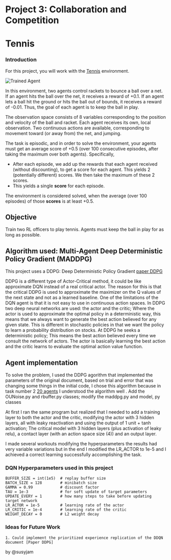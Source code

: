[//]: # (Image References)

[image1]: https://user-images.githubusercontent.com/10624937/42135623-e770e354-7d12-11e8-998d-29fc74429ca2.gif "Trained Agent"
[image2]: https://user-images.githubusercontent.com/10624937/42135622-e55fb586-7d12-11e8-8a54-3c31da15a90a.gif "Soccer"
[Paper DDPG]: https://arxiv.org/pdf/1509.02971.pdf
[20 agents]: https://github.com/susyjam/DRLearning/tree/master/Continuous%20Control

# Project 3: Collaboration and Competition
# Tennis

### Introduction

For this project, you will work with the [Tennis](https://github.com/Unity-Technologies/ml-agents/blob/master/docs/Learning-Environment-Examples.md#tennis) environment.

![Trained Agent][image1]

In this environment, two agents control rackets to bounce a ball over a net. If an agent hits the ball over the net, it receives a reward of +0.1.  If an agent lets a ball hit the ground or hits the ball out of bounds, it receives a reward of -0.01.  Thus, the goal of each agent is to keep the ball in play.

The observation space consists of 8 variables corresponding to the position and velocity of the ball and racket. Each agent receives its own, local observation.  Two continuous actions are available, corresponding to movement toward (or away from) the net, and jumping. 

The task is episodic, and in order to solve the environment, your agents must get an average score of +0.5 (over 100 consecutive episodes, after taking the maximum over both agents). Specifically,

- After each episode, we add up the rewards that each agent received (without discounting), to get a score for each agent. This yields 2 (potentially different) scores. We then take the maximum of these 2 scores.
- This yields a single **score** for each episode.

The environment is considered solved, when the average (over 100 episodes) of those **scores** is at least +0.5.

## Objective

Train two RL officers to play tennis. Agents must keep the ball in play for as long as possible.

## Algorithm used: Multi-Agent Deep Deterministic Policy Gradient (MADDPG)
This project uses a DDPG: Deep Deterministic Policy Gradient
[paper DDPG]

DDPG is a different type of Actor-Critical method, it could be like approximate DQN instead of a real critical actor. The reason for this is that the critical DDPG is used to approximate the maximizer on the Q values of the next state and not as a learned baseline.
One of the limitations of the DQN agent is that it is not easy to use in continuous action spaces.
In DDPG two deep neural networks are used: the actor and the critic; Where the actor is used to approximate the optimal policy in a deterministic way, this means that we always want to generate the best action believed for any given state.
This is different in stochastic policies in that we want the policy to learn a probability distribution on stocks.
At DDPG he seeks a deterministic policy; This means the best action believed every time we consult the network of actors. The actor is basically learning the best action and the critic learns to evaluate the optimal action value function.
    
## Agent implementation

To solve the problem, I used the DDPG agorithm that implemented the parameters of the original document, based on trial and error that was changing some things in the initial code, I chose this algorithm because in task number 2 [20 agents] I understood the algorithm well . Add the OUNoise.py and rbuffer.py classes; modify the maddpg.py and model, py classes

At first I ran the same program but realized that I needed to add a training layer to both the actor and the critic, modifying the actor with 3 hidden layers, all with leaky reactivation and using the output of 1 unit + tanh activation; The critical model with 3 hidden layers (plus activation of leaky relu), a contact layer (with an action space size (4)) and an output layer.

I made several workouts modifying the hyperparameters the results had very variable variations but in the end I modified the LR_ACTOR to 1e-5 and I achieved a correct learning successfully accomplishing the task.
    
### DQN Hyperparameters used in this project

    BUFFER_SIZE = int(1e5)  # replay buffer size
    BATCH_SIZE = 128        # minibatch size
    GAMMA = 0.99            # discount factor
    TAU = 1e-3              # for soft update of target parameters
    UPDATE_EVERY = 1        # how many steps to take before updating target network
    LR_ACTOR = 1e-5         # learning rate of the actor 
    LR_CRITIC = 1e-4        # learning rate of the critic
    WEIGHT_DECAY = 0        # L2 weight decay

### Ideas for Future Work

    1. Could implement the prioritized experience replication of the DDQN document [Paper DDPG]

 by @susyjam
